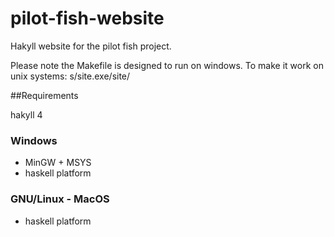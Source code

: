 pilot-fish-website
==================

Hakyll website for the pilot fish project.

Please note the Makefile is designed to run on windows.
To make it work on unix systems: s/site.exe/site/

##Requirements

hakyll 4

### Windows

- MinGW + MSYS
- haskell platform

### GNU/Linux - MacOS

- haskell platform
